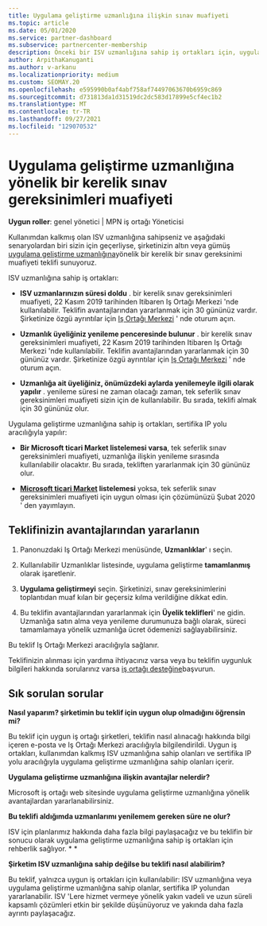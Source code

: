 ```yaml
---
title: Uygulama geliştirme uzmanlığına ilişkin sınav muafiyeti
ms.topic: article
ms.date: 05/01/2020
ms.service: partner-dashboard
ms.subservice: partnercenter-membership
description: Önceki bir ISV uzmanlığına sahip iş ortakları için, uygulama geliştirme uzmanlığına yönelik bir kerelik bir sınav gereksinimi muafiyeti kazanalma hakkında bilgi edinin
author: ArpithaKanuganti
ms.author: v-arkanu
ms.localizationpriority: medium
ms.custom: SEOMAY.20
ms.openlocfilehash: e595990b0af4abf758af74497063670b6959c869
ms.sourcegitcommit: d731813da1d31519dc2dc583d17899e5cf4ec1b2
ms.translationtype: MT
ms.contentlocale: tr-TR
ms.lasthandoff: 09/27/2021
ms.locfileid: "129070532"
---
```

# <a name="one-time-exam-requirements-exemption-for-the-application-development-competency"></a>Uygulama geliştirme uzmanlığına yönelik bir kerelik sınav gereksinimleri muafiyeti

**Uygun roller**: genel yönetici | MPN iş ortağı Yöneticisi

Kullanımdan kalkmış olan ISV uzmanlığına sahipseniz ve aşağıdaki senaryolardan biri sizin için geçerliyse, şirketinizin altın veya gümüş [uygulama geliştirme uzmanlığına](https://partner.microsoft.com/membership/application-development-competency)yönelik bir kerelik bir sınav gereksinimi muafiyeti teklifi sunuyoruz. 

ISV uzmanlığına sahip iş ortakları:

- **ISV uzmanlarınızın süresi doldu** . bir kerelik sınav gereksinimleri muafiyeti, 22 Kasım 2019 tarihinden Itibaren Iş Ortağı Merkezi 'nde kullanılabilir. Teklifin avantajlarından yararlanmak için 30 gününüz vardır. Şirketinize özgü ayrıntılar için [Iş Ortağı Merkezi](https://partner.microsoft.com) ' nde oturum açın.

- **Uzmanlık üyeliğiniz yenileme penceresinde bulunur** . bir kerelik sınav gereksinimleri muafiyeti, 22 Kasım 2019 tarihinden Itibaren Iş Ortağı Merkezi 'nde kullanılabilir. Teklifin avantajlarından yararlanmak için 30 gününüz vardır. Şirketinize özgü ayrıntılar için [Iş Ortağı Merkezi](https://partner.microsoft.com) ' nde oturum açın.

- **Uzmanlığa ait üyeliğiniz, önümüzdeki aylarda yenilemeyle ilgili olarak yapılır** . yenileme süresi ne zaman olacağı zaman, tek seferlik sınav gereksinimleri muafiyeti sizin için de kullanılabilir. Bu sırada, teklifi almak için 30 gününüz olur.

Uygulama geliştirme uzmanlığına sahip iş ortakları, sertifika IP yolu aracılığıyla yapılır:

- **Bir Microsoft ticari Market listelemesi varsa**, tek seferlik sınav gereksinimleri muafiyeti, uzmanlığa ilişkin yenileme sırasında kullanılabilir olacaktır. Bu sırada, tekliften yararlanmak için 30 gününüz olur.

- **[Microsoft ticari Market](https://azure.microsoft.com/overview/commercial-marketplace/) listelemesi** yoksa, tek seferlik sınav gereksinimleri muafiyeti için uygun olması için çözümünüzü Şubat 2020 ' den yayımlayın.

## <a name="how-to-take-advantage-of-your-offer"></a>Teklifinizin avantajlarından yararlanın

1. Panonuzdaki Iş Ortağı Merkezi menüsünde, **Uzmanlıklar**' ı seçin.
2. Kullanılabilir Uzmanlıklar listesinde, uygulama geliştirme **tamamlanmış** olarak işaretlenir.

3. **Uygulama geliştirmeyi** seçin. Şirketinizi, sınav gereksinimlerini toplantıdan muaf kılan bir geçersiz kılma verildiğine dikkat edin. 

4. Bu teklifin avantajlarından yararlanmak için **Üyelik teklifleri**' ne gidin. Uzmanlığa satın alma veya yenileme durumunuza bağlı olarak, süreci tamamlamaya yönelik uzmanlığa ücret ödemenizi sağlayabilirsiniz. 

Bu teklif Iş Ortağı Merkezi aracılığıyla sağlanır.

Teklifinizin alınması için yardıma ihtiyacınız varsa veya bu teklifin uygunluk bilgileri hakkında sorularınız varsa [iş ortağı desteğine](https://partner.microsoft.com/Support)başvurun. 

## <a name="frequently-asked-questions"></a>Sık sorulan sorular

**Nasıl yaparım? şirketimin bu teklif için uygun olup olmadığını öğrensin mi?**

Bu teklif için uygun iş ortağı şirketleri, teklifin nasıl alınacağı hakkında bilgi içeren e-posta ve Iş Ortağı Merkezi aracılığıyla bilgilendirildi. Uygun iş ortakları, kullanımdan kalkmış ISV uzmanlığına sahip olanları ve sertifika IP yolu aracılığıyla uygulama geliştirme uzmanlığına sahip olanları içerir. 

**Uygulama geliştirme uzmanlığına ilişkin avantajlar nelerdir?**

Microsoft iş ortağı web sitesinde uygulama geliştirme uzmanlığına yönelik avantajlardan yararlanabilirsiniz. 

**Bu teklifi aldığımda uzmanlarımı yenilemem gereken süre ne olur?** 

ISV için planlarımız hakkında daha fazla bilgi paylaşacağız ve bu teklifin bir sonucu olarak uygulama geliştirme uzmanlığına sahip iş ortakları için rehberlik sağlıyor. * *  

**Şirketim ISV uzmanlığına sahip değilse bu teklifi nasıl alabilirim?**

Bu teklif, yalnızca uygun iş ortakları için kullanılabilir: ISV uzmanlığına veya uygulama geliştirme uzmanlığına sahip olanlar, sertifika IP yolundan yararlanabilir. ISV 'Lere hizmet vermeye yönelik yakın vadeli ve uzun süreli kapsamlı çözümleri etkin bir şekilde düşünüyoruz ve yakında daha fazla ayrıntı paylaşacağız. 


